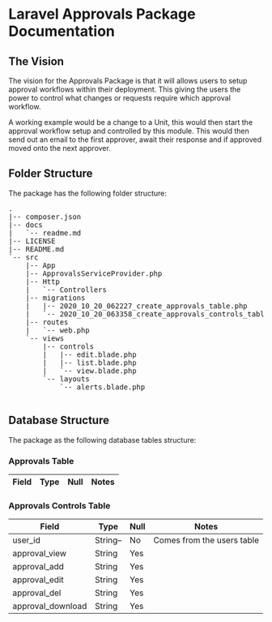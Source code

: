 # Laravel Approvals Package Documentation

## The Vision
The vision for the Approvals Package is that it will allows users to setup approval workflows within their deployment.  This giving the users the power to control what changes or requests require which approval workflow.

A working example would be a change to a Unit, this would then start the approval workflow setup and controlled by this module.  This would then send out an email to the first approver, await their response and if approved moved onto the next approver.


## Folder Structure
The package has the following folder structure:

<pre>
.
|-- composer.json
|-- docs
|   `-- readme.md
|-- LICENSE
|-- README.md
`-- src
    |-- App
    |-- ApprovalsServiceProvider.php
    |-- Http
    |   `-- Controllers
    |-- migrations
    |   |-- 2020_10_20_062227_create_approvals_table.php
    |   `-- 2020_10_20_063358_create_approvals_controls_table.php
    |-- routes
    |   `-- web.php
    `-- views
        |-- controls
        |   |-- edit.blade.php
        |   |-- list.blade.php
        |   `-- view.blade.php
        `-- layouts
            `-- alerts.blade.php
            
</pre>

## Database Structure
The package as the following database tables structure:

### Approvals Table

|Field|Type|Null|Notes|
|----|----|----|----|

### Approvals Controls Table

|Field|Type|Null|Notes|
|----|----|----|----|
|user_id|String–|No|Comes from the users table|
|approval_view|String|Yes||
|approval_add|String|Yes||
|approval_edit|String|Yes||
|approval_del|String|Yes||
|approval_download|String|Yes||
